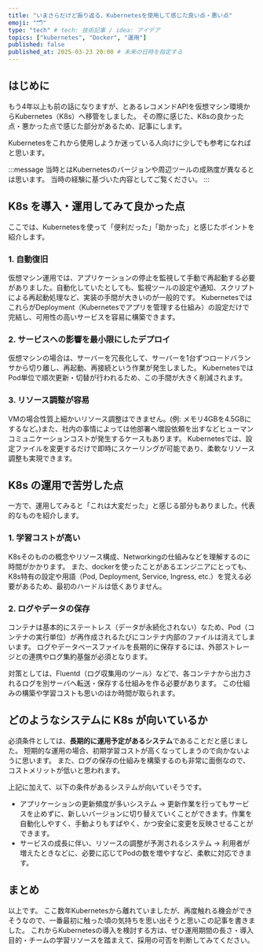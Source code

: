 ```yaml
---
title: "いまさらだけど振り返る、Kubernetesを使用して感じた良い点・悪い点"
emoji: "🗂"
type: "tech" # tech: 技術記事 / idea: アイデア
topics: ["kubernetes", "Docker", "運用"]
published: false
published_at: 2025-03-23 20:00 # 未来の日時を指定する
---
```


## はじめに

もう4年以上も前の話になりますが、とあるレコメンドAPIを仮想マシン環境からKubernetes（K8s）へ移管をしました。
その際に感じた、K8sの良かった点・悪かった点で感じた部分があるため、記事にします。

Kubernetesをこれから使用しようか迷っている人向けに少しでも参考になればと思います。

:::message
当時とはKubernetesのバージョンや周辺ツールの成熟度が異なるとは思います。
当時の経験に基づいた内容としてご覧ください。
:::

## K8s を導入・運用してみて良かった点

ここでは、Kubernetesを使って「便利だった」「助かった」と感じたポイントを紹介します。

### 1. 自動復旧

仮想マシン運用では、アプリケーションの停止を監視して手動で再起動する必要がありました。自動化していたとしても、監視ツールの設定や通知、スクリプトによる再起動処理など、実装の手間が大きいのが一般的です。
KubernetesではこれらがDeployment（Kubernetesでアプリを管理する仕組み）の設定だけで完結し、可用性の高いサービスを容易に構築できます。

### 2. サービスへの影響を最小限にしたデプロイ

仮想マシンの場合は、サーバーを冗長化して、サーバーを1台ずつロードバランサから切り離し、再起動、再接続という作業が発生しました。
KubernetesではPod単位で順次更新・切替が行われるため、この手間が大きく削減されます。

### 3. リソース調整が容易

VMの場合性質上細かいリソース調整はできません。(例: メモリ4GBを4.5GBにするなど。)また、社内の事情によっては他部署へ増設依頼を出すなどヒューマンコミュニケーションコストが発生するケースもあります。
Kubernetesでは、設定ファイルを変更するだけで即時にスケーリングが可能であり、柔軟なリソース調整も実現できます。

## K8s の運用で苦労した点

一方で、運用してみると「これは大変だった」と感じる部分もありました。代表的なものを紹介します。

### 1. 学習コストが高い

K8sそのものの概念やリソース構成、Networkingの仕組みなどを理解するのに時間がかかります。
また、dockerを使ったことがあるエンジニアにとっても、K8s特有の設定や用語（Pod, Deployment, Service, Ingress, etc.）を覚える必要があるため、最初のハードルは低くありません。

### 2. ログやデータの保存

コンテナは基本的にステートレス（データが永続化されない）なため、Pod（コンテナの実行単位）が再作成されるたびにコンテナ内部のファイルは消えてしまいます。
ログやデータベースファイルを長期的に保存するには、外部ストレージとの連携やログ集約基盤が必須となります。

対策としては、Fluentd（ログ収集用のツール）などで、各コンテナから出力されるログを別サーバへ転送・保存する仕組みを作る必要があります。
この仕組みの構築や学習コストも思いのほか時間が取られます。

## どのようなシステムに K8s が向いているか

必須条件としては、**長期的に運用予定があるシステム**であることだと感じました。
短期的な運用の場合、初期学習コストが高くなってしまうので向かないように思います。
また、ログの保存の仕組みを構築するのも非常に面倒なので、コストメリットが低いと思われます。

上記に加えて、以下の条件があるシステムが向いていそうです。

- アプリケーションの更新頻度が多いシステム
→ 更新作業を行ってもサービスを止めずに、新しいバージョンに切り替えていくことができます。作業を自動化しやすく、手動よりもすばやく、かつ安全に変更を反映させることができます。
- サービスの成長に伴い、リソースの調整が予測されるシステム
→ 利用者が増えたときなどに、必要に応じてPodの数を増やすなど、柔軟に対応できます。

## まとめ

以上です。
ここ数年Kubernetesから離れていましたが、再度触れる機会ができそうなので、一番最初に触った頃の気持ちを思い出そうと思いこの記事を書きました。
これからKubernetesの導入を検討する方は、ぜひ運用期間の長さ・導入目的・チームの学習リソースを踏まえて、採用の可否を判断してみてください。
